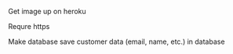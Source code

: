 Get image up on heroku

Requre https

Make database
save customer data (email, name, etc.) in database
